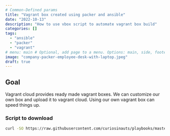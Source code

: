 ```yaml
---
# Common-Defined params
title: "Vagrant box created using packer and ansible"
date: "2022-10-13"
description: "How to use vbox script to automate vagrant box build"
categories: []
tags:
  - "ansible"
  - "packer"
  - "vagrant"
# menu: main # Optional, add page to a menu. Options: main, side, footer
image: "company-packer-employee-desk-with-laptop.jpeg"
draft: true
---
```


## Goal
Vagrant cloud provides ready made vagrant boxes. We can customize our own box and upload it to vagrant cloud. Using our own vagrant box can speed things up.

### Script to download
```bash
curl -SO https://raw.githubusercontent.com/curiosinauts/playbooks/master/bin/vbox --output-dir ~/bin
```